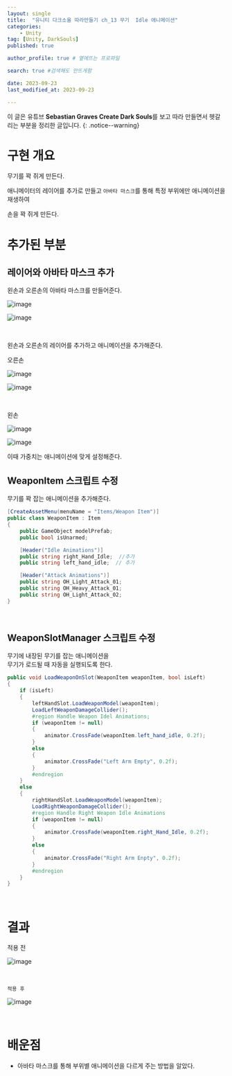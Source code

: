 ```yaml
---
layout: single
title:  "유니티 다크소울 따라만들기 ch_13 무기  Idle 애니메이션"
categories: 
    - Unity
tag: [Unity, DarkSouls]
published: true

author_profile: true # 옆에뜨는 프로파일

search: true #검색해도 안뜨게함

date: 2023-09-23
last_modified_at: 2023-09-23

---
```


이 글은 유튜브 **Sebastian Graves Create Dark Souls**를 보고 따라 만들면서 헷갈리는 부분을 정리한 글입니다.
{: .notice--warning}

# 구현 개요

무기를 꽉 쥐게 만든다.

애니메이터의 레이어를 추가로 만들고
`아바타 마스크`를 통해 특정 부위에만 애니메이션을 재생하여

손을 꽉 쥐게 만든다.


# 추가된 부분

## 레이어와 아바타 마스크 추가

왼손과 오른손의 아바타 마스크를 만들어준다.

![image](https://github.com/novicehog/comments/assets/131991619/df149123-d069-435a-8080-90251044fde7)

![image](https://github.com/novicehog/comments/assets/131991619/4090cfef-e1b6-4f35-b418-017ae84a7e50)

<br>

왼손과 오른손의 레이어를 추가하고 애니메이션을 추가해준다.

오른손

![image](https://github.com/novicehog/comments/assets/131991619/43b3cb34-7751-416a-bbad-db327de07095)

![image](https://github.com/novicehog/comments/assets/131991619/cd224671-279a-4c67-8cad-4b3cb211e395)

<br>

왼손

![image](https://github.com/novicehog/comments/assets/131991619/d56a0d22-8dd0-45ac-bc7a-cff381c18aa9)

![image](https://github.com/novicehog/comments/assets/131991619/1acc619e-628d-40ba-a106-3f5ffe76b1fe)


이때 가중치는 애니메이션에 맞게 설정해준다.



## WeaponItem 스크립트 수정

무기를 꽉 잡는 애니메이션을 추가해준다.

```c#
[CreateAssetMenu(menuName = "Items/Weapon Item")]
public class WeaponItem : Item
{
    public GameObject modelPrefab;
    public bool isUnarmed;

    [Header("Idle Animations")]
    public string right_Hand_Idle;  //추가 
    public string left_hand_idle;  // 추가

    [Header("Attack Animations")]
    public string OH_Light_Attack_01;
    public string OH_Heavy_Attack_01;
    public string OH_Light_Attack_02;
}

```

<br>

## WeaponSlotManager 스크립트 수정

무기에 내장된 무기를 잡는 애니메이션을 <br>
무기가 로드될 때 자동을 실행되도록 한다.

```c#
public void LoadWeaponOnSlot(WeaponItem weaponItem, bool isLeft)
{
    if (isLeft)
    {
        leftHandSlot.LoadWeaponModel(weaponItem);
        LoadLeftWeaponDamageCollider();
        #region Handle Weapon Idel Animations;
        if (weaponItem != null)
        {
            animator.CrossFade(weaponItem.left_hand_idle, 0.2f);
        }
        else
        {
            animator.CrossFade("Left Arm Empty", 0.2f);
        }
        #endregion
    }
    else
    {
        rightHandSlot.LoadWeaponModel(weaponItem);
        LoadRightWeaponDamageCollider();
        #region Handle Right Weapon Idle Animations
        if (weaponItem != null)
        {
            animator.CrossFade(weaponItem.right_Hand_Idle, 0.2f);
        }
        else
        {
            animator.CrossFade("Right Arm Enpty", 0.2f);
        }
        #endregion
    }
}
```

<br>

# 결과

적용 전

![image](https://github.com/novicehog/comments/assets/131991619/23f3b275-e123-4951-bc24-591493ff5c81)

<br>

`적용 후`

![image](https://github.com/novicehog/comments/assets/131991619/fb695a3f-dc61-48d9-ac31-fdd9ed911df8)


<br>


# 배운점
- 아바타 마스크를 통해 부위별 애니메이션을 다르게 주는 방법을 알았다.